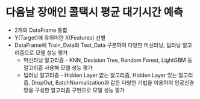 # 다음날 장애인 콜택시 평균 대기시간 예측

* 2개의 DataFrame 통합
* Y(Target)에 유의미한 X(Features) 선별
* DataFrame에 Train_Data와 Test_Data 구분하여 다양한 머신러닝, 딥러닝 알고리즘으로 모델 성능 평가
  * 머신러닝 알고리즘 - KNN, Decision Tree, Random Forest, LightGBM 등 알고리즘 사용해 모델 성능 평가
  * 딥러닝 알고리즘 - Hidden Layer 없는 알고리즘, Hidden Layer 있는 알고리즘, DropOut, BatchNormalization과 같은 다양한 기법을 이용하여 인공신경망을 구성한 알고리즘 구현으로 모델 성능 평가
